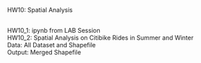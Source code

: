 HW10: Spatial Analysis

<br/>HW10_1: ipynb from LAB Session
<br/>HW10_2: Spatial Analysis on Citibike Rides in Summer and Winter
<br/>Data: All Dataset and Shapefile
<br/>Output: Merged Shapefile 
